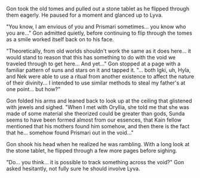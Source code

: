 Gon took the old tomes and pulled out a stone tablet as he flipped through them eagerly. He paused for a moment and glanced up to Lyva.

"You know, I am envious of you and Prismari sometimes... you know who you are..." Gon admitted quietly, before continuing to flip through the tomes as a smile worked itself back on to his face.

"Theoretically, from old worlds shouldn't work the same as it does here... it would stand to reason that this has something to do with the void we traveled through to get here... And yet..." Gon stopped at a page with a familiar pattern of suns and stars on it and tapped it. "... both Igki, uh, Hyla, and Nek were able to use a ritual from another existence to affect the nature of their divinity... I intended to use similar methods to steal my father's at one point... but how?"

Gon folded his arms and leaned back to look up at the ceiling that glistened with jewels and sighed. "When I met with Oryllia, she told me that she was made of some material she theorized could be greater than gods, Sunda seems to have been formed almost from our essences, that Kain fellow mentioned that his mothers found him somehow, and then there is the fact that he... somehow found Prismari out in the void..." 

Gon shook his head when he realized he was rambling. With a long look at the stone tablet, he flipped through a few more pages before sighing.

"Do... you think... it is possible to track something across the void?" Gon asked hesitantly, not fully sure he should involve Lyva.